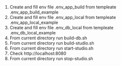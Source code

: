 1. Create and fill env file .env_app_build from  templeate .env_app_build_example
2. Create and fill env file .env_app_local from  templeate .env_app_local_example
3. Create and fill env file .env_db_local from  templeate .env_db_local_example
4. From current directory run build-db.sh
5. From current directory run build-studio.sh
6. From current directory run start-studio.sh
7. Check http://localhost:8080
8. From current directory run stop-studio.sh